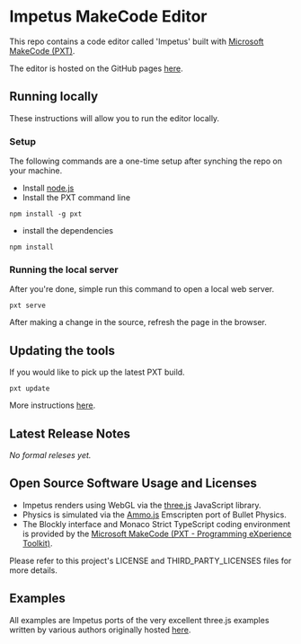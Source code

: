 # Impetus MakeCode Editor

This repo contains a code editor called 'Impetus' built with [Microsoft MakeCode (PXT)](https://github.com/Microsoft/pxt).

The editor is hosted on the GitHub pages [here](http://matthewtebbs-too.github.io/pxt-impetus/).

## Running locally

These instructions will allow you to run the editor locally.

### Setup

The following commands are a one-time setup after synching the repo on your machine.

- Install [node.js](https://nodejs.org/en/)
- Install the PXT command line

```shell
npm install -g pxt
```
* install the dependencies
```
npm install
```

### Running the local server

After you're done, simple run this command to open a local web server.

```shell
pxt serve
```

After making a change in the source, refresh the page in the browser.

## Updating the tools

If you would like to pick up the latest PXT build.

```shell
pxt update
```

More instructions [here](https://github.com/Microsoft/pxt#running-a-target-from-localhost).

## Latest Release Notes

_No formal releses yet._

## Open Source Software Usage and Licenses

- Impetus renders using WebGL via the [three.js](https://threejs.org) JavaScript library.
- Physics is simulated via the [Ammo.js](https://github.com/kripken/ammo.js/) Emscripten port of Bullet Physics.
- The Blockly interface and Monaco Strict TypeScript coding environment is provided by the [Microsoft MakeCode (PXT - Programming eXperience Toolkit)](https://github.com/Microsoft/pxt).

Please refer to this project's LICENSE and THIRD_PARTY_LICENSES files for more details.

## Examples

All examples are Impetus ports of the very excellent three.js examples written by various authors originally hosted [here](https://threejs.org/examples/).
